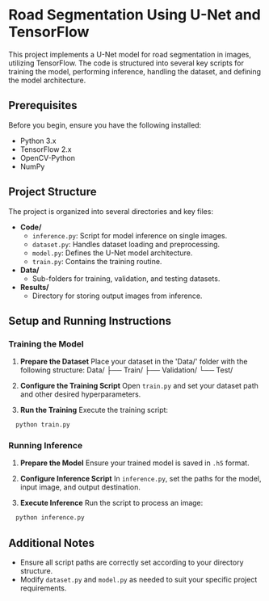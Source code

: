 # Road Segmentation Using U-Net and TensorFlow

This project implements a U-Net model for road segmentation in images, utilizing TensorFlow. The code is structured into several key scripts for training the model, performing inference, handling the dataset, and defining the model architecture.

## Prerequisites

Before you begin, ensure you have the following installed:
- Python 3.x
- TensorFlow 2.x
- OpenCV-Python
- NumPy

## Project Structure

The project is organized into several directories and key files:

- **Code/**
  - `inference.py`: Script for model inference on single images.
  - `dataset.py`: Handles dataset loading and preprocessing.
  - `model.py`: Defines the U-Net model architecture.
  - `train.py`: Contains the training routine.
- **Data/**
  - Sub-folders for training, validation, and testing datasets.
- **Results/**
  - Directory for storing output images from inference.

## Setup and Running Instructions

### Training the Model

1. **Prepare the Dataset**
   Place your dataset in the 'Data/' folder with the following structure:
   Data/
    ├── Train/
    ├── Validation/
    └── Test/

2. **Configure the Training Script**
Open `train.py` and set your dataset path and other desired hyperparameters.

3. **Run the Training**
Execute the training script:
```python
  python train.py
```

### Running Inference

1. **Prepare the Model**
Ensure your trained model is saved in `.h5` format.

2. **Configure Inference Script**
In `inference.py`, set the paths for the model, input image, and output destination.

3. **Execute Inference**
Run the script to process an image:

```python
  python inference.py
```

## Additional Notes

- Ensure all script paths are correctly set according to your directory structure.
- Modify `dataset.py` and `model.py` as needed to suit your specific project requirements.
